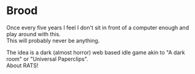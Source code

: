 # Brood
Once every five years I feel I don't sit in front of a computer enough and play around with this.  
This will probably never be anything.

The idea is a dark (almost horror) web based idle game akin to "A dark room" or "Universal Paperclips".  
About RATS!
